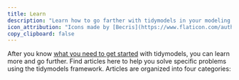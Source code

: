 ```yaml
---
title: Learn
description: "Learn how to go farther with tidymodels in your modeling and machine learning projects."
icon_attribution: "Icons made by [Becris](https://www.flaticon.com/authors/becris) from www.flaticon.com"
copy_clipboard: false
---
```


After you know [what you need to get started](/start/) with tidymodels, you can learn more and go further. Find articles here to help you solve specific problems using the tidymodels framework. Articles are organized into four categories:
